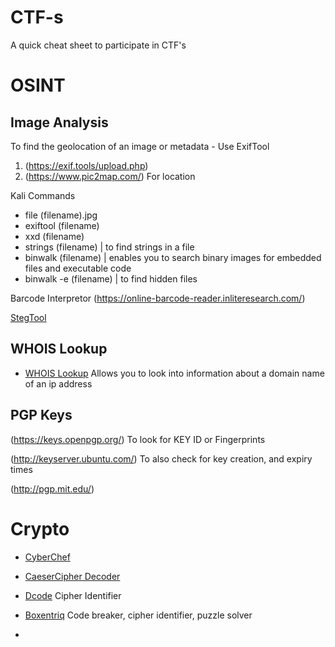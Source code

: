 # CTF-s

A quick cheat sheet to participate in CTF's 

# OSINT

## Image Analysis

To find the geolocation of an image or metadata - Use ExifTool
1. (https://exif.tools/upload.php)
2. (https://www.pic2map.com/) For location

Kali Commands
- file (filename).jpg
- exiftool (filename)
- xxd (filename)
- strings (filename) | to find strings in a file
- binwalk (filename) | enables you to search binary images for embedded files and executable code
- binwalk -e (filename) | to find hidden files

Barcode Interpretor (https://online-barcode-reader.inliteresearch.com/)

[StegTool](https://georgeom.net/StegOnline/checklist)


## WHOIS Lookup 

- [WHOIS Lookup](https://www.whois.com/whois/)
  Allows you to look into information about a domain name of an ip address

## PGP Keys

(https://keys.openpgp.org/) To look for KEY ID or Fingerprints


(http://keyserver.ubuntu.com/) To also check for key creation, and expiry times


(http://pgp.mit.edu/)

# Crypto 

- [CyberChef](https://gchq.github.io/CyberChef/)

- [CaeserCipher Decoder](https://cryptii.com/pipes/caesar-cipher-decoder)

- [Dcode](https://www.dcode.fr/tools-list) Cipher Identifier

- [Boxentriq](https://www.boxentriq.com/)  Code breaker, cipher identifier, puzzle solver

- 
